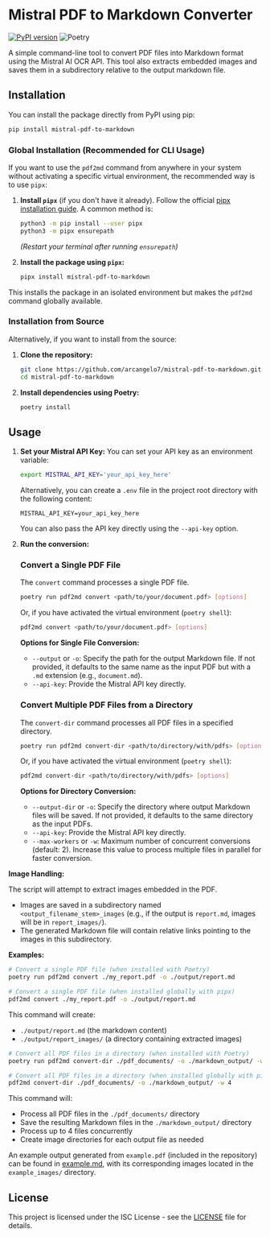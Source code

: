 # Mistral PDF to Markdown Converter

[![PyPI version](https://img.shields.io/pypi/v/mistral-pdf-to-markdown.svg)](https://pypi.org/project/mistral-pdf-to-markdown/)
![Poetry](https://img.shields.io/badge/poetry-2.1.2-blue?logo=poetry&logoColor=blue)

A simple command-line tool to convert PDF files into Markdown format using the Mistral AI OCR API.
This tool also extracts embedded images and saves them in a subdirectory relative to the output markdown file.

## Installation

You can install the package directly from PyPI using pip:

```bash
pip install mistral-pdf-to-markdown
```

### Global Installation (Recommended for CLI Usage)

If you want to use the `pdf2md` command from anywhere in your system without activating a specific virtual environment, the recommended way is to use `pipx`:

1.  **Install `pipx`** (if you don't have it already). Follow the official [pipx installation guide](https://pipx.pypa.io/stable/installation/). A common method is:
    ```bash
    python3 -m pip install --user pipx
    python3 -m pipx ensurepath
    ```
    *(Restart your terminal after running `ensurepath`)*

2.  **Install the package using `pipx`:**
    ```bash
    pipx install mistral-pdf-to-markdown
    ```

This installs the package in an isolated environment but makes the `pdf2md` command globally available.

### Installation from Source

Alternatively, if you want to install from the source:

1.  **Clone the repository:**
    ```bash
    git clone https://github.com/arcangelo7/mistral-pdf-to-markdown.git
    cd mistral-pdf-to-markdown 
    ```

2.  **Install dependencies using Poetry:**
    ```bash
    poetry install
    ```

## Usage

1.  **Set your Mistral API Key:**
    You can set your API key as an environment variable:
    ```bash
    export MISTRAL_API_KEY='your_api_key_here'
    ```
    Alternatively, you can create a `.env` file in the project root directory with the following content:
    ```
    MISTRAL_API_KEY=your_api_key_here
    ```
    You can also pass the API key directly using the `--api-key` option.

2.  **Run the conversion:**

    ### Convert a Single PDF File
    The `convert` command processes a single PDF file.
    ```bash
    poetry run pdf2md convert <path/to/your/document.pdf> [options]
    ```
    Or, if you have activated the virtual environment (`poetry shell`):
    ```bash
    pdf2md convert <path/to/your/document.pdf> [options]
    ```

    **Options for Single File Conversion:**
    *   `--output` or `-o`: Specify the path for the output Markdown file. If not provided, it defaults to the same name as the input PDF but with a `.md` extension (e.g., `document.md`).
    *   `--api-key`: Provide the Mistral API key directly.

    ### Convert Multiple PDF Files from a Directory
    The `convert-dir` command processes all PDF files in a specified directory.
    ```bash
    poetry run pdf2md convert-dir <path/to/directory/with/pdfs> [options]
    ```
    Or, if you have activated the virtual environment (`poetry shell`):
    ```bash
    pdf2md convert-dir <path/to/directory/with/pdfs> [options]
    ```

    **Options for Directory Conversion:**
    *   `--output-dir` or `-o`: Specify the directory where output Markdown files will be saved. If not provided, it defaults to the same directory as the input PDFs.
    *   `--api-key`: Provide the Mistral API key directly.
    *   `--max-workers` or `-w`: Maximum number of concurrent conversions (default: 2). Increase this value to process multiple files in parallel for faster conversion.

**Image Handling:**

The script will attempt to extract images embedded in the PDF.
*   Images are saved in a subdirectory named `<output_filename_stem>_images` (e.g., if the output is `report.md`, images will be in `report_images/`).
*   The generated Markdown file will contain relative links pointing to the images in this subdirectory.

**Examples:**

```bash
# Convert a single PDF file (when installed with Poetry)
poetry run pdf2md convert ./my_report.pdf -o ./output/report.md

# Convert a single PDF file (when installed globally with pipx)
pdf2md convert ./my_report.pdf -o ./output/report.md
```
This command will create:
*   `./output/report.md` (the markdown content)
*   `./output/report_images/` (a directory containing extracted images)

```bash
# Convert all PDF files in a directory (when installed with Poetry)
poetry run pdf2md convert-dir ./pdf_documents/ -o ./markdown_output/ -w 4

# Convert all PDF files in a directory (when installed globally with pipx)
pdf2md convert-dir ./pdf_documents/ -o ./markdown_output/ -w 4
```
This command will:
*   Process all PDF files in the `./pdf_documents/` directory
*   Save the resulting Markdown files in the `./markdown_output/` directory
*   Process up to 4 files concurrently
*   Create image directories for each output file as needed

An example output generated from `example.pdf` (included in the repository) can be found in [example.md](example.md), with its corresponding images located in the `example_images/` directory.

## License

This project is licensed under the ISC License - see the [LICENSE](LICENSE) file for details.